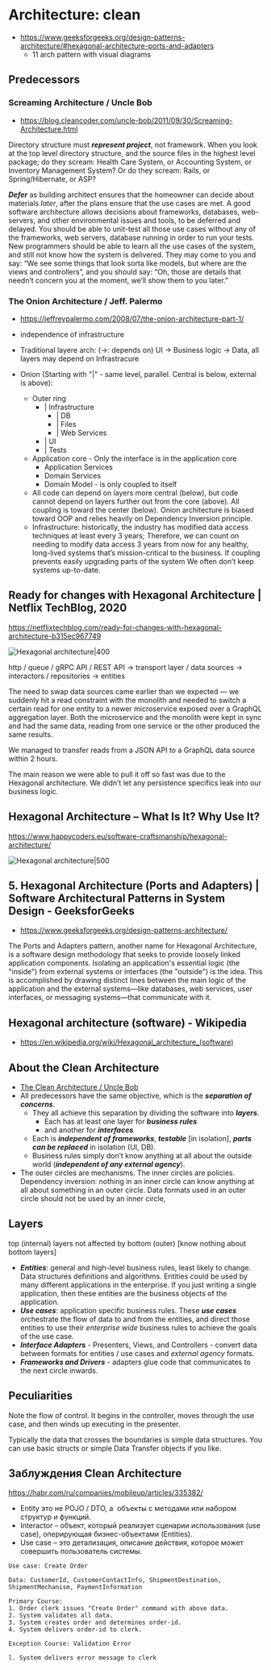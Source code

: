 # Architecture: clean

- https://www.geeksforgeeks.org/design-patterns-architecture/#hexagonal-architecture-ports-and-adapters
	- 11 arch pattern with visual diagrams

## Predecessors

### Screaming Architecture / Uncle Bob

- https://blog.cleancoder.com/uncle-bob/2011/09/30/Screaming-Architecture.html

Directory structure must ***represent project***, not framework. When you look at the top level directory structure, and the source files in the highest level package; do they scream: Health Care System, or Accounting System, or Inventory Management System? Or do they scream: Rails, or Spring/Hibernate, or ASP?

***Defer*** as building architect ensures that the homeowner can decide about materials _later_, after the plans ensure that the use cases are met. A good software architecture allows decisions about frameworks, databases, web-servers, and other environmental issues and tools, to be deferred and delayed. You should be able to unit-test all those use cases without any of the frameworks, web servers, database running in order to run your tests. New programmers should be able to learn all the use cases of the system, and still not know how the system is delivered. They may come to you and say: “We see some things that look sorta like models, but where are the views and controllers”, and you should say: “Oh, those are details that needn’t concern you at the moment, we’ll show them to you later.”

### The Onion Architecture / Jeff. Palermo

- https://jeffreypalermo.com/2008/07/the-onion-architecture-part-1/

- independence of infrastructure
- Traditional layere arch: (->: depends on) UI -> Business logic -> Data, all layers may depend on Infrastracure
- Onion (Starting with "|" - same level, parallel. Central is below, external is above):
	- Outer ring
		- | Infrastructure
			- | DB
			- | Files
			- | Web Services
		- | UI
		- | Tests
	- Application core - Only the interface is in the application core
		- Application Services
		- Domain Services
		- Domain Model - is only coupled to itself
	- All code can depend on layers more central (below), but code cannot depend on layers further out from the core (above). All coupling is toward the center (below). Onion architecture is biased toward OOP and relies heavily on Dependency Inversion principle.
	- Infrastructure: historically, the industry has modified data access techniques at least every 3 years; Therefore, we can count on needing to modify data access 3 years from now for any healthy, long-lived systems that’s mission-critical to the business. If coupling prevents easily upgrading parts of the system We often don’t keep systems up-to-date.

## Ready for changes with Hexagonal Architecture | Netflix TechBlog, 2020

https://netflixtechblog.com/ready-for-changes-with-hexagonal-architecture-b315ec967749

![Hexagonal architecture|400](https://raw.githubusercontent.com/d9k/d9k-textbook-assets/main/arch/arch-clean/arch-hexagonal.png)

   http / queue / gRPC API / REST API
-> transport layer / data sources
-> interactors / repositories
-> entities

The need to swap data sources came earlier than we expected — we suddenly hit a read constraint with the monolith and needed to switch a certain read for one entity to a newer microservice exposed over a GraphQL aggregation layer. Both the microservice and the monolith were kept in sync and had the same data, reading from one service or the other produced the same results.

We managed to transfer reads from a JSON API to a GraphQL data source within 2 hours.

The main reason we were able to pull it off so fast was due to the Hexagonal architecture. We didn’t let any persistence specifics leak into our business logic.

## Hexagonal Architecture – What Is It? Why Use It?

https://www.happycoders.eu/software-craftsmanship/hexagonal-architecture/


![Hexagonal architecture|500](https://raw.githubusercontent.com/d9k/d9k-textbook-assets/main/arch/arch-clean/arch-hexagonal-with-control-flow.png)

## 5. Hexagonal Architecture (Ports and Adapters) | Software Architectural Patterns in System Design - GeeksforGeeks

- https://www.geeksforgeeks.org/design-patterns-architecture/

The Ports and Adapters pattern, another name for Hexagonal Architecture, is a software design methodology that seeks to provide loosely linked application components. Isolating an application's essential logic (the "inside") from external systems or interfaces (the "outside") is the idea. This is accomplished by drawing distinct lines between the main logic of the application and the external systems—like databases, web services, user interfaces, or messaging systems—that communicate with it.

## Hexagonal architecture (software) - Wikipedia

- https://en.wikipedia.org/wiki/Hexagonal_architecture_(software)



## About the Clean Architecture

- [The Clean Architecture / Uncle Bob](https://blog.cleancoder.com/uncle-bob/2012/08/13/the-clean-architecture.html)
- All predecessors have the same objective, which is the ***separation of concerns***.
	- They all achieve this separation by dividing the software into ***layers***.
		- Each has at least one layer for ***business rules***
		- and another for ***interfaces***
	- Each is ***independent of frameworks***, ***testable*** \[in isolation\], ***parts can be replaced*** in isolation (UI, DB).
	- Business rules simply don’t know anything at all about the outside world (***independent of any external agency***).
- The outer circles are mechanisms. The inner circles are policies. Dependency inversion: nothing in an inner circle can know anything at all about something in an outer circle. Data formats used in an outer circle should not be used by an inner circle,

## Layers

top (internal) layers not affected by bottom (outer) \[know nothing about bottom layers\]

- ***Entities***: general and high-level business rules, least likely to change. Data structures definitions and algorithms. Entities could be used by many different applications in the enterprise. If you just writing a single application, then these entities are the business objects of the application.
- ***Use cases***: application specific business rules. These ***use cases*** orchestrate the flow of data to and from the entities, and direct those entities to use their _enterprise wide_ business rules to achieve the goals of the use case.
- ***Interface Adapters*** - Presenters, Views, and Controllers - convert data between formats for entities / use cases and *external agency* formats.
- ***Frameworks and Drivers*** - adapters glue code that communicates to the next circle inwards.

## Peculiarities

Note the flow of control. It begins in the controller, moves through the use case, and then winds up executing in the presenter.

Typically the data that crosses the boundaries is simple data structures. You can use basic structs or simple Data Transfer objects if you like.

## Заблуждения Clean Architecture

https://habr.com/ru/companies/mobileup/articles/335382/

- Entity это не POJO / DTO, а  объекты с методами или набором структур и функций.
- Interactor – объект, который реализует сценарии использования (use case), оперирующая бизнес-объектами (Entities).
- Use case – это детализация, описание действия, которое может совершить пользователь системы.

```
Use case: Create Order

Data: CustomerId, CustomerContactInfo, ShipmentDestination, ShipmentMechanism, PaymentInformation

Primary Course:
1. Order clerk issues "Create Order" command with above data.
2. System validates all data.
3. System creates order and determines order-id.
4. System delivers order-id to clerk.

Exception Course: Validation Error

l. System delivers error message to clerk
```


